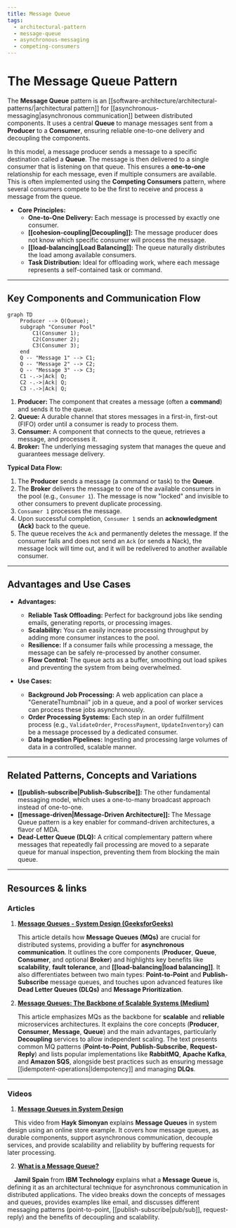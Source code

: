 ```yaml
---
title: Message Queue
tags:
  - architectural-pattern
  - message-queue
  - asynchronous-messaging
  - competing-consumers
---
```

# The Message Queue Pattern

The **Message Queue** pattern is an [[software-architecture/architectural-patterns/|architectural pattern]] for [[asynchronous-messaging|asynchronous communication]] between distributed components. It uses a central **Queue** to manage messages sent from a **Producer** to a **Consumer**, ensuring reliable one-to-one delivery and decoupling the components.

In this model, a message producer sends a message to a specific destination called a **Queue**. The message is then delivered to a single consumer that is listening on that queue. This ensures a **one-to-one** relationship for each message, even if multiple consumers are available. This is often implemented using the **Competing Consumers** pattern, where several consumers compete to be the first to receive and process a message from the queue.

* **Core Principles:**
    * **One-to-One Delivery:** Each message is processed by exactly one consumer.
    * **[[cohesion-coupling|Decoupling]]:** The message producer does not know which specific consumer will process the message.
    * **[[load-balancing|Load Balancing]]:** The queue naturally distributes the load among available consumers.
    * **Task Distribution:** Ideal for offloading work, where each message represents a self-contained task or command.

---

## Key Components and Communication Flow

```mermaid
graph TD
    Producer --> Q(Queue);
    subgraph "Consumer Pool"
        C1(Consumer 1);
        C2(Consumer 2);
        C3(Consumer 3);
    end
    Q -- "Message 1" --> C1;
    Q -- "Message 2" --> C2;
    Q -- "Message 3" --> C3;
    C1 -.->|Ack| Q;
    C2 -.->|Ack| Q;
    C3 -.->|Ack| Q;
```

1.  **Producer:** The component that creates a message (often a **command**) and sends it to the queue.
2.  **Queue:** A durable channel that stores messages in a first-in, first-out (FIFO) order until a consumer is ready to process them.
3.  **Consumer:** A component that connects to the queue, retrieves a message, and processes it.
4.  **Broker:** The underlying messaging system that manages the queue and guarantees message delivery.

**Typical Data Flow:**
1.  The **Producer** sends a message (a command or task) to the **Queue**.
2.  The **Broker** delivers the message to one of the available consumers in the pool (e.g., `Consumer 1`). The message is now "locked" and invisible to other consumers to prevent duplicate processing.
3.  `Consumer 1` processes the message.
4.  Upon successful completion, `Consumer 1` sends an **acknowledgment (Ack)** back to the queue.
5.  The queue receives the `Ack` and permanently deletes the message. If the consumer fails and does not send an `Ack` (or sends a Nack), the message lock will time out, and it will be redelivered to another available consumer.

---

## Advantages and Use Cases

* **Advantages:**
    * **Reliable Task Offloading:** Perfect for background jobs like sending emails, generating reports, or processing images.
    * **Scalability:** You can easily increase processing throughput by adding more consumer instances to the pool.
    * **Resilience:** If a consumer fails while processing a message, the message can be safely re-processed by another consumer.
    * **Flow Control:** The queue acts as a buffer, smoothing out load spikes and preventing the system from being overwhelmed.

* **Use Cases:**
    * **Background Job Processing:** A web application can place a "GenerateThumbnail" job in a queue, and a pool of worker services can process these jobs asynchronously.
    * **Order Processing Systems:** Each step in an order fulfillment process (e.g., `ValidateOrder`, `ProcessPayment`, `UpdateInventory`) can be a message processed by a dedicated consumer.
    * **Data Ingestion Pipelines:** Ingesting and processing large volumes of data in a controlled, scalable manner.

---

## Related Patterns, Concepts and Variations

*   **[[publish-subscribe|Publish-Subscribe]]:** The other fundamental messaging model, which uses a one-to-many broadcast approach instead of one-to-one.
*   **[[message-driven|Message-Driven Architecture]]:** The Message Queue pattern is a key enabler for command-driven architectures, a flavor of MDA.
*   **Dead-Letter Queue (DLQ):** A critical complementary pattern where messages that repeatedly fail processing are moved to a separate queue for manual inspection, preventing them from blocking the main queue.

---

## **Resources & links**

### **Articles**

1.  **[Message Queues - System Design (GeeksforGeeks)](https://www.geeksforgeeks.org/system-design/message-queues-system-design/)**

    This article details how **Message Queues (MQs)** are crucial for distributed systems, providing a buffer for **asynchronous communication**. It outlines the core components (**Producer**, **Queue**, **Consumer**, and optional **Broker**) and highlights key benefits like **scalability**, **fault tolerance**, and **[[load-balancing|load balancing]]**. It also differentiates between two main types: **Point-to-Point** and **Publish-Subscribe** message queues, and touches upon advanced features like **Dead Letter Queues (DLQs)** and **Message Prioritization**.

2.  **[Message Queues: The Backbone of Scalable Systems (Medium)](https://medium.com/@amoljadhav_48655/message-queues-the-backbone-of-scalable-systems-2d015d9fa645)**

    This article emphasizes MQs as the backbone for **scalable** and **reliable** microservices architectures. It explains the core concepts (**Producer**, **Consumer**, **Message**, **Queue**) and the main advantages, particularly **Decoupling** services to allow independent scaling. The text presents common MQ patterns (**Point-to-Point**, **Publish-Subscribe**, **Request-Reply**) and lists popular implementations like **RabbitMQ**, **Apache Kafka**, and **Amazon SQS**, alongside best practices such as ensuring message [[idempotent-operations|Idempotency]] and managing **DLQs**.

---

### **Videos**

1.  **[Message Queues in System Design](https://www.youtube.com/watch?v=DYFocSiPOl8)**

    This video from **Hayk Simonyan** explains **Message Queues** in system design using an online store example. It covers how message queues, as durable components, support asynchronous communication, decouple services, and provide scalability and reliability by buffering requests for later processing.

2.  **[What is a Message Queue?](https://www.youtube.com/watch?v=xErwDaOc-Gs)**

    **Jamil Spain** from **IBM Technology** explains what a **Message Queue** is, defining it as an architectural technique for asynchronous communication in distributed applications. The video breaks down the concepts of messages and queues, provides examples like email, and discusses different messaging patterns (point-to-point, [[publish-subscribe|pub/sub]], request-reply) and the benefits of decoupling and scalability.